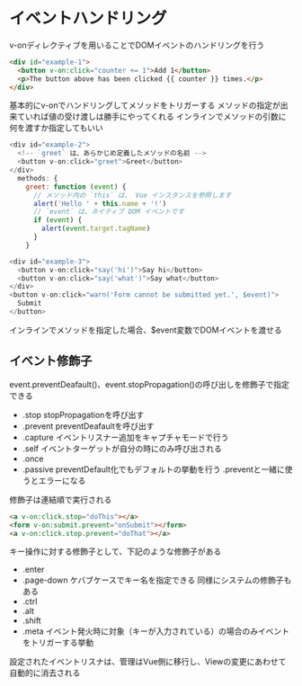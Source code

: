 # イベントハンドリング
  v-onディレクティブを用いることでDOMイベントのハンドリングを行う
```html
<div id="example-1">
  <button v-on:click="counter += 1">Add 1</button>
  <p>The button above has been clicked {{ counter }} times.</p>
</div>
```

  基本的にv-onでハンドリングしてメソッドをトリガーする
  メソッドの指定が出来ていれば値の受け渡しは勝手にやってくれる
  インラインでメソッドの引数に何を渡すか指定してもいい
```javascript
<div id="example-2">
  <!-- `greet` は、あらかじめ定義したメソッドの名前 -->
  <button v-on:click="greet">Greet</button>
</div>
  methods: {
    greet: function (event) {
      // メソッド内の `this` は、 Vue インスタンスを参照します
      alert('Hello ' + this.name + '!')
      // `event` は、ネイティブ DOM イベントです
      if (event) {
        alert(event.target.tagName)
      }
    }
```
```javascript
<div id="example-3">
  <button v-on:click="say('hi')">Say hi</button>
  <button v-on:click="say('what')">Say what</button>
</div>
<button v-on:click="warn('Form cannot be submitted yet.', $event)">
  Submit
</button>
```
  インラインでメソッドを指定した場合、$event変数でDOMイベントを渡せる

## イベント修飾子
  event.preventDeafault()、event.stopPropagation()の呼び出しを修飾子で指定できる
  * .stop
  stopPropagationを呼び出す
  * .prevent
  preventDeafaultを呼び出す
  * .capture
  イベントリスナー追加をキャプチャモードで行う
  * .self
  イベントターゲットが自分の時にのみ呼び出される
  * .once
  * .passive
  preventDefault化でもデフォルトの挙動を行う
  .preventと一緒に使うとエラーになる

  修飾子は連結順で実行される
```html
<a v-on:click.stop="doThis"></a>
<form v-on:submit.prevent="onSubmit"></form>
<a v-on:click.stop.prevent="doThat"></a>
```

  キー操作に対する修飾子として、下記のような修飾子がある
  * .enter
  * .page-down
  ケバブケースでキー名を指定できる
  同様にシステムの修飾子もある
  * .ctrl
  * .alt
  * .shift
  * .meta
  イベント発火時に対象（キーが入力されている）の場合のみイベントをトリガーする挙動

  設定されたイベントリスナは、管理はVue側に移行し、Viewの変更にあわせて自動的に消去される